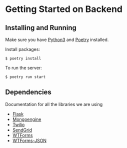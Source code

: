 # Getting Started on Backend

## Installing and Running
Make sure you have [Python3](https://realpython.com/installing-python/) and [Poetry](https://python-poetry.org/) installed.

Install packages:

```
$ poetry install
```
To run the server:
```
$ poetry run start
```

## Dependencies

Documentation for all the libraries we are using

- [Flask](https://flask.palletsprojects.com/en/1.1.x/)
- [Mongoengine](http://mongoengine.org/)
- [Twilio](twilio.com/docs/libraries/python)
- [SendGrid](https://sendgrid.com/docs/for-developers/) 
- [WTForms](https://wtforms.readthedocs.io/en/2.3.x/)
- [WTForms-JSON](https://wtforms-json.readthedocs.io/en/latest/)